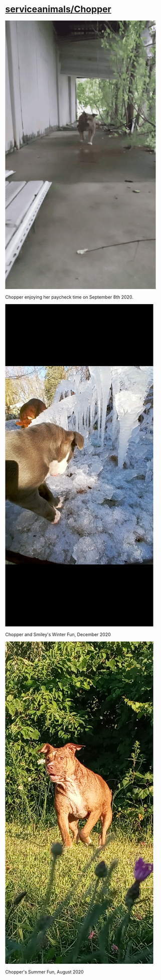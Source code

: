 <link rel="prerender" href="https://github.com/serviceanimals/Chopper">

# [serviceanimals/Chopper](https://github.com/serviceanimals/Chopper/)

[![imgs/gifs/20200908.gif](https://github.com/serviceanimals/Chopper/raw/master/imgs/gifs/20200908.gif)](https://github.com/serviceanimals/Chopper/raw/master/imgs/gifs/20200908.gif)

Chopper enjoying her paycheck time on September 8th 2020.

[![imgs/Screenshot_20201202-111349.png](https://github.com/serviceanimals/Chopper/raw/master/imgs/Screenshot_20201202-111349.png)](https://github.com/serviceanimals/Chopper/raw/master/imgs/Screenshot_20201202-111349.png)

Chopper and Smiley's Winter Fun, December 2020 

[![imgs/Screenshot_20200807-204420.png](https://github.com/serviceanimals/Chopper/raw/master/imgs/Screenshot_20200807-204420.png)](https://github.com/serviceanimals/Chopper/raw/master/imgs/Screenshot_20200807-204420.png)

Chopper's Summer Fun, August 2020 

<!-- [Issues at this repository](https://github.com/serviceanimals/Chopper/issues)

[Pulls at this repository](https://github.com/serviceanimals/Chopper/pulls)

Chopper README.md EOF -->

